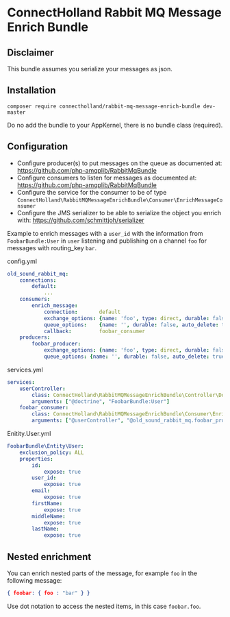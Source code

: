 # ConnectHolland Rabbit MQ Message Enrich Bundle

## Disclaimer
This bundle assumes you serialize your messages as json.

## Installation

```
composer require connectholland/rabbit-mq-message-enrich-bundle dev-master
```

Do no add the bundle to your AppKernel, there is no bundle class (required).

## Configuration

* Configure producer(s) to put messages on the queue as documented at: https://github.com/php-amqplib/RabbitMqBundle
* Configure consumers to listen for messages as documented at: https://github.com/php-amqplib/RabbitMqBundle
* Configure the service for the consumer to be of type ```ConnectHolland\RabbitMQMessageEnrichBundle\Consumer\EnrichMessageConsumer```
* Configure the JMS serializer to be able to serialize the object you enrich with: https://github.com/schmittjoh/serializer

Example to enrich messages with a ```user_id``` with the information from ```FoobarBundle:User``` in ```user``` listening and publishing on a channel ```foo``` for messages with routing_key ```bar```.

config.yml

``` yml
old_sound_rabbit_mq:
    connections:
        default:
            ...
    consumers:
        enrich_message:
            connection:       default
            exchange_options: {name: 'foo', type: direct, durable: false}
            queue_options:    {name: '', durable: false, auto_delete: true, exclusive: true, routing_keys:  ['bar']}
            callback:         foobar_consumer
    producers:
        foobar_producer:
            exchange_options: {name: 'foo', type: direct, durable: false}
            queue_options: {name: '', durable: false, auto_delete: true, exclusive: true}
```

services.yml
``` yml
services:
    userController:
        class: ConnectHolland\RabbitMQMessageEnrichBundle\Controller\DoctrineEnrichController
        arguments: ["@doctrine", "FoobarBundle:User"]
    foobar_consumer:
        class: ConnectHolland\RabbitMQMessageEnrichBundle\Consumer\EnrichMessageConsumer
        arguments: ["@userController", "@old_sound_rabbit_mq.foobar_producer_producer", "@jms_serializer", "user_id", "user"]
```

Enitity.User.yml
``` yml
FoobarBundle\Entity\User:
    exclusion_policy: ALL
    properties:
        id:
            expose: true
        user_id:
            expose: true
        email:
            expose: true
        firstName:
            expose: true
        middleName:
            expose: true
        lastName:
            expose: true

```

## Nested enrichment
You can enrich nested parts of the message, for example ```foo``` in the following message:

``` json
{ foobar: { foo : "bar" } }
```

Use dot notation to access the nested items, in this case ```foobar.foo```.